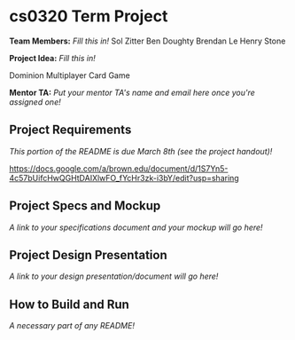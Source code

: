 # cs0320 Term Project

**Team Members:** _Fill this in!_
Sol Zitter
Ben Doughty
Brendan Le
Henry Stone

**Project Idea:** _Fill this in!_

Dominion Multiplayer Card Game

**Mentor TA:** _Put your mentor TA's name and email here once you're assigned one!_

## Project Requirements
_This portion of the README is due March 8th (see the project handout)!_

https://docs.google.com/a/brown.edu/document/d/1S7Yn5-4c57bUifcHwQGHtDAIXlwFO_fYcHr3zk-i3bY/edit?usp=sharing

## Project Specs and Mockup
_A link to your specifications document and your mockup will go here!_

## Project Design Presentation
_A link to your design presentation/document will go here!_

## How to Build and Run
_A necessary part of any README!_
